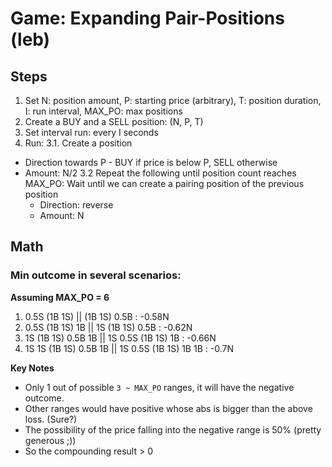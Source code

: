 # Game: Expanding Pair-Positions (leb)

## Steps

1. Set N: position amount, P: starting price (arbitrary), T: position duration, I: run interval, MAX_PO: max positions
2. Create a BUY and a SELL position: (N, P, T)
3. Set interval run: every I seconds
4. Run:
3.1. Create a position
  - Direction towards P - BUY if price is below P, SELL otherwise
  - Amount: N/2
3.2 Repeat the following until position count reaches MAX_PO: 
    Wait until we can create a pairing position of the previous position
    - Direction: reverse
    - Amount: N

## Math

### Min outcome in several scenarios:

**Assuming MAX_PO = 6**

1. 0.5S (1B 1S) || (1B 1S) 0.5B : -0.58N
2. 0.5S (1B 1S) 1B || 1S (1B 1S) 0.5B : -0.62N
3. 1S (1B 1S) 0.5B 1B || 1S 0.5S (1B 1S) 1B : -0.66N
4. 1S 1S (1B 1S) 0.5B 1B || 1S 0.5S (1B 1S) 1B 1B : -0.7N

**Key Notes**

- Only 1 out of possible `3 ~ MAX_PO` ranges, it will have the negative outcome.
- Other ranges would have positive whose abs is bigger than the above loss. (Sure?)
- The possibility of the price falling into the negative range is 50% (pretty generous ;))
- So the compounding result > 0